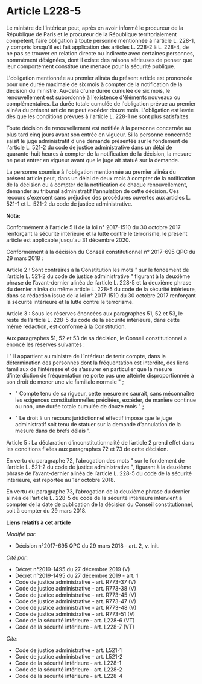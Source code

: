 # Article L228-5

Le ministre de l'intérieur peut, après en avoir informé le procureur de la République de Paris et le procureur de la
République territorialement compétent, faire obligation à toute personne mentionnée à l'article L. 228-1, y compris lorsqu'il
est fait application des articles L. 228-2 à L. 228-4, de ne pas se trouver en relation directe ou indirecte avec certaines
personnes, nommément désignées, dont il existe des raisons sérieuses de penser que leur comportement constitue une menace
pour la sécurité publique.

L'obligation mentionnée au premier alinéa du présent article est prononcée pour une durée maximale de six mois à compter de
la notification de la décision du ministre. Au-delà d'une durée cumulée de six mois, le renouvellement est subordonné à
l'existence d'éléments nouveaux ou complémentaires. La durée totale cumulée de l'obligation prévue au premier alinéa du
présent article ne peut excéder douze mois. L'obligation est levée dès que les conditions prévues à l'article L. 228-1 ne
sont plus satisfaites.

Toute décision de renouvellement est notifiée à la personne concernée au plus tard cinq jours avant son entrée en vigueur. Si
la personne concernée saisit le juge administratif d'une demande présentée sur le fondement de l'article L. 521-2 du code de
justice administrative dans un délai de quarante-huit heures à compter de la notification de la décision, la mesure ne peut
entrer en vigueur avant que le juge ait statué sur la demande.

La personne soumise à l'obligation mentionnée au premier alinéa du présent article peut, dans un délai de deux mois à compter
de la notification de la décision ou à compter de la notification de chaque renouvellement, demander au tribunal
administratif l'annulation de cette décision. Ces recours s'exercent sans préjudice des procédures ouvertes aux articles L.
521-1 et L. 521-2 du code de justice administrative.

**Nota:**

Conformément à l'article 5 II de la loi n° 2017-1510 du 30 octobre 2017 renforçant la sécurité intérieure et la lutte contre
le terrorisme, le présent article est applicable jusqu'au 31 décembre 2020.

Conformément à la décision du Conseil constitutionnel n° 2017-695 QPC du 29 mars 2018 :

Article 2 : Sont contraires à la Constitution les mots " sur le fondement de l’article L. 521-2 du code de justice
administrative " figurant à la deuxième phrase de l’avant-dernier alinéa de l’article L. 228-5 et la deuxième phrase du
dernier alinéa du même article L. 228-5 du code de la sécurité intérieure, dans sa rédaction issue de la loi n° 2017‑1510 du
30 octobre 2017 renforçant la sécurité intérieure et la lutte contre le terrorisme.

Article 3 : Sous les réserves énoncées aux paragraphes 51, 52 et 53, le reste de l’article L. 228-5 du code de la sécurité
intérieure, dans cette même rédaction, est conforme à la Constitution.

Aux paragraphes 51, 52 et 53 de sa décision, le Conseil constitutionnel a énoncé les réserves suivantes :

I " Il appartient au ministre de l’intérieur de tenir compte, dans la détermination des personnes dont la fréquentation est
interdite, des liens familiaux de l’intéressé et de s’assurer en particulier que la mesure d’interdiction de fréquentation ne
porte pas une atteinte disproportionnée à son droit de mener une vie familiale normale " ;

- " Compte tenu de sa rigueur, cette mesure ne saurait, sans méconnaître les exigences constitutionnelles précitées, excéder,
de manière continue ou non, une durée totale cumulée de douze mois " ;

- " Le droit à un recours juridictionnel effectif impose que le juge administratif soit tenu de statuer sur la demande
d’annulation de la mesure dans de brefs délais ".

Article 5 : La déclaration d’inconstitutionnalité de l’article 2 prend effet dans les conditions fixées aux paragraphes 72 et
73 de cette décision.

En vertu du paragraphe 72, l’abrogation des mots " sur le fondement de l’article L. 521-2 du code de justice administrative
", figurant à la deuxième phrase de l’avant-dernier alinéa de l’article L. 228-5 du code de la sécurité intérieure, est
reportée au 1er octobre 2018.

En vertu du paragraphe 73, l’abrogation de la deuxième phrase du dernier alinéa de l’article L. 228-5 du code de la sécurité
intérieure intervient à compter de la date de publication de la décision du Conseil constitutionnel, soit à compter du 29
mars 2018.

**Liens relatifs à cet article**

_Modifié par_:

  - Décision n°2017-695 QPC du 29 mars 2018 - art. 2, v. init.

_Cité par_:

  - Décret n°2019-1495 du 27 décembre 2019 (V)
  - Décret n°2019-1495 du 27 décembre 2019 - art. 1
  - Code de justice administrative - art. R773-37 (V)
  - Code de justice administrative - art. R773-38 (V)
  - Code de justice administrative - art. R773-45 (V)
  - Code de justice administrative - art. R773-47 (V)
  - Code de justice administrative - art. R773-48 (V)
  - Code de justice administrative - art. R773-51 (V)
  - Code de la sécurité intérieure - art. L228-6 (VT)
  - Code de la sécurité intérieure - art. L228-7 (VT)

_Cite_:

  - Code de justice administrative - art. L521-1
  - Code de justice administrative - art. L521-2
  - Code de la sécurité intérieure - art. L228-1
  - Code de la sécurité intérieure - art. L228-2
  - Code de la sécurité intérieure - art. L228-4
